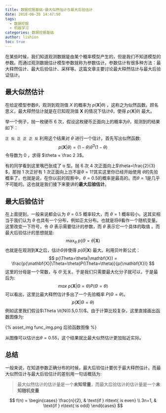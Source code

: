 ```yaml
---
title: 数据挖掘基础-最大似然估计与最大后验估计
date: 2018-06-28 14:47:50
tags:
  - 数据挖掘
  - 机器学习
categories: 数据挖掘基础
author: lishion
toc: true
---
```


在某些时候，我们知道观测数据是由某个概率模型产生的，但是我们不知道模型的参数。而通过观测数据估计模型参数就称为参数估计。参数估计有很多种方法：最大释然估计、最大后验估计、采样等。这篇文章主要讨论最大释然估计与最大后验证估计。

## 最大似然估计

在给定模型参数$\theta$，观测到观测值 $X$ 的概率为 $p(\mathbf{X}|\theta)$ ，这称之为似然函数。顾名思义，最大释然估计就是在已知观测值 $\mathbf{X}$ 的情况下估计$\theta$，使得 $p(\mathbf{X}|\theta)$ 最大。

举一个例子，抛一枚硬币 6 次，假设这枚硬币正面向上的概率为$\theta$，观测到的结果如下：

```正 反 正 正 正 反```
利用这个结果对 $\theta$ 进行一个估计。首先写出似然函数:
$$
p(\mathbf{X}|\theta)=(1-\theta)\theta^3(1-\theta)
$$
令导数为 0 ，求得 $\theta = \frac 2 3$。

有的同学看到这里嘴巴张成了 o 型。抛 6 次 4 次正面向上$\theta=\frac{2}{3}​$，那抛 1 次正好有 1 次正面向上岂不是$\theta=1​$?其实这里你已经开始使用 $\theta​$ 的先验概率了。也就是说，在你以前的观察中，$\theta=0.5​$的概率是最高的。而$\theta=1​$是几乎不可能的。这也就是我们接下来要讲的**最大后验估计**。

## 最大后验估计

在上面提到，一般来说都会认为 $\theta=0.5$ 概率较大，而 $\theta=1$ 概率较小。这其实相当于我们认为 $\theta$ 也具有一个分布，例如正太分布。也就是将$\theta$看作一个随机变量。这里改变一下符号，令 $\Theta$ 表示需要估计的参数，而 $\theta$ 表示它一个具体的取值 。而最大后验估计的思想就是:
$$
\mathop{max}_\theta \ p(\Theta=\theta|\mathbf{X})
$$
也就是在观测到$\mathbf{X}$之后，估计$\Theta$并使得 $p(\Theta|\mathbf{X})$ 最大。利用贝叶斯公式：
$$
p(\Theta=\theta|\mathbf{X}) = \frac{p(\mathbf{X}|\Theta=\theta)P(\Theta=\theta)}{p(\mathbf{X})}
$$
这里的分母是一个常数，与 $\Theta$ 无关。于是我们只需要最大化分子就可以，于是最后为:
$$
max \ p(\mathbf{X}|\Theta=\theta)P(\Theta=\theta)
$$
可以看出，这里比最大释然估计多出了一个先验概率 $P(\Theta=\theta)$。
$$
p(\mathbf{X}|\Theta=\theta)
$$
例如这里我们假设$\Theta \it{N(0.5,0.1)}$。由于计算比较复杂，这里直接画出函数图像为:

{% asset_img func_img.png 后验函数图像 %}

从图像可以估计出$\theta=0.55$，这个结果就比最大似然估计更加贴近实际。

## 总结

一般来说，在知道参数正确分布的时候，最大后验估计要优于最大释然估计。而最大似然估计与最大后验估计的差别用一句话概括为:

> 最大似然估计的估计量是一个**未知常量**，而最大后验估计的估计量是一个**未知随机变量**

$$
f(n) = \begin{cases}
 \frac{n}{2},
 & \text{if } n\text{ is even}
 \\ 3n+1, & \text{if } n\text{ is odd}
 \end{cases}
$$

